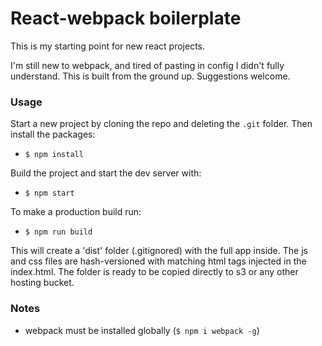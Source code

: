 # React-webpack boilerplate  

This is my starting point for new react projects.

I'm still new to webpack, and tired of pasting in config I didn't fully understand. This is built from the ground up. Suggestions welcome.  

### Usage  

Start a new project by cloning the repo and deleting the `.git` folder. Then install the packages:  
- `$ npm install`  

Build the project and start the dev server with:  
- `$ npm start`  

To make a production build run:  
- `$ npm run build`  

This will create a 'dist' folder (.gitignored) with the full app inside. The js and css files are hash-versioned with matching html tags injected in the index.html. The folder is ready to be copied directly to s3 or any other hosting bucket.


### Notes  
- webpack must be installed globally (`$ npm i webpack -g`)  
